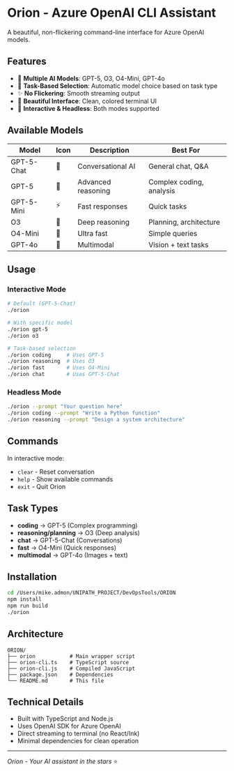 # Orion - Azure OpenAI CLI Assistant

A beautiful, non-flickering command-line interface for Azure OpenAI models.

## Features

- 🚀 **Multiple AI Models**: GPT-5, O3, O4-Mini, GPT-4o
- 🎯 **Task-Based Selection**: Automatic model choice based on task type
- ✨ **No Flickering**: Smooth streaming output
- 🎨 **Beautiful Interface**: Clean, colored terminal UI
- 💬 **Interactive & Headless**: Both modes supported

## Available Models

| Model | Icon | Description | Best For |
|-------|------|-------------|----------|
| GPT-5-Chat | 💬 | Conversational AI | General chat, Q&A |
| GPT-5 | 🚀 | Advanced reasoning | Complex coding, analysis |
| GPT-5-Mini | ⚡ | Fast responses | Quick tasks |
| O3 | 🧠 | Deep reasoning | Planning, architecture |
| O4-Mini | 💨 | Ultra fast | Simple queries |
| GPT-4o | 🎨 | Multimodal | Vision + text tasks |

## Usage

### Interactive Mode
```bash
# Default (GPT-5-Chat)
./orion

# With specific model
./orion gpt-5
./orion o3

# Task-based selection
./orion coding     # Uses GPT-5
./orion reasoning  # Uses O3
./orion fast       # Uses O4-Mini
./orion chat       # Uses GPT-5-Chat
```

### Headless Mode
```bash
./orion --prompt "Your question here"
./orion coding --prompt "Write a Python function"
./orion reasoning --prompt "Design a system architecture"
```

## Commands

In interactive mode:
- `clear` - Reset conversation
- `help` - Show available commands
- `exit` - Quit Orion

## Task Types

- **coding** → GPT-5 (Complex programming)
- **reasoning/planning** → O3 (Deep analysis)
- **chat** → GPT-5-Chat (Conversations)
- **fast** → O4-Mini (Quick responses)
- **multimodal** → GPT-4o (Images + text)

## Installation

```bash
cd /Users/mike.admon/UNIPATH_PROJECT/DevOpsTools/ORION
npm install
npm run build
./orion
```

## Architecture

```
ORION/
├── orion           # Main wrapper script
├── orion-cli.ts    # TypeScript source
├── orion-cli.js    # Compiled JavaScript
├── package.json    # Dependencies
└── README.md       # This file
```

## Technical Details

- Built with TypeScript and Node.js
- Uses OpenAI SDK for Azure OpenAI
- Direct streaming to terminal (no React/Ink)
- Minimal dependencies for clean operation

---
*Orion - Your AI assistant in the stars* ⭐